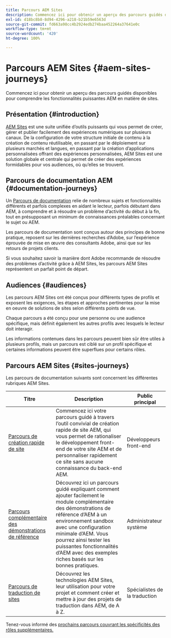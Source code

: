 ```yaml
---
title: Parcours AEM Sites
description: Commencez ici pour obtenir un aperçu des parcours guidés disponibles pour comprendre les fonctionnalités puissantes AEM en matière de sites.
exl-id: d18bc8b8-8d94-4296-a218-b21b59e6563d
source-git-commit: fd663a98cc4b2924edb274baa452264a37641e0c
workflow-type: tm+mt
source-wordcount: '420'
ht-degree: 100%

---
```


# Parcours AEM Sites {#aem-sites-journeys}

Commencez ici pour obtenir un aperçu des parcours guidés disponibles pour comprendre les fonctionnalités puissantes AEM en matière de sites.

## Présentation {#introduction}

[AEM Sites](https://business.adobe.com/fr/products/experience-manager/sites/aem-sites.html) est une suite unifiée d’outils puissants qui vous permet de créer, gérer et publier facilement des expériences numériques sur plusieurs canaux. De la configuration de votre structure initiale de contenu à la création de contenu réutilisable, en passant par le déploiement sur plusieurs marchés et langues, en passant par la création d’applications personnalisées offrant des expériences personnalisées, AEM Sites est une solution globale et centrale qui permet de créer des expériences formidables pour vos audiences, où qu’elles se trouvent.

## Parcours de documentation AEM {#documentation-journeys}

Un [Parcours de documentation](/help/journey-documentation/documentation-journeys.md) relie de nombreux sujets et fonctionnalités différents et parfois complexes en aidant le lecteur, parfois débutant dans AEM, à comprendre et à résoudre un problème d’activité du début à la fin, tout en présupposant un minimum de connaissances préalables concernant le sujet ou AEM.

Les parcours de documentation sont conçus autour des principes de bonne pratique, reposent sur les dernières recherches d’Adobe, sur l’expérience éprouvée de mise en œuvre des consultants Adobe, ainsi que sur les retours de projets clients.

Si vous souhaitez savoir la manière dont Adobe recommande de résoudre des problèmes d’activité grâce à AEM Sites, les parcours AEM Sites représentent un parfait point de départ.

## Audiences {#audiences}

Les parcours AEM Sites ont été conçus pour différents types de profils et exposent les exigences, les étapes et approches pertinentes pour la mise en oeuvre de solutions de sites selon différents points de vue.

Chaque parcours a été conçu pour une personne ou une audience spécifique, mais définit également les autres profils avec lesquels le lecteur doit interagir.

Les informations contenues dans les parcours peuvent bien sûr être utiles à plusieurs profils, mais un parcours est ciblé sur un profil spécifique et certaines informations peuvent être superflues pour certains rôles.

## Parcours AEM Sites {#sites-journeys}

Les parcours de documentation suivants sont concernent les différentes rubriques AEM Sites.

| Titre | Description | Public principal |
|---|---|---|
| [Parcours de création rapide de site](/help/journey-sites/quick-site/overview.md) | Commencez ici votre parcours guidé à travers l’outil convivial de création rapide de site AEM, qui vous permet de rationaliser le développement front-end de votre site AEM et de personnaliser rapidement ce site sans aucune connaissance du back-end AEM. | Développeurs front-end |
| [Parcours complémentaire des démonstrations de référence](/help/journey-sites/demos-add-on/overview.md) | Découvrez ici un parcours guidé expliquant comment ajouter facilement le module complémentaire des démonstrations de référence d’AEM à un environnement sandbox avec une configuration minimale d’AEM. Vous pourrez ainsi tester les puissantes fonctionnalités d’AEM avec des exemples riches basés sur les bonnes pratiques. | Administrateur système |
| [Parcours de traduction de sites](/help/journey-sites/translation/overview.md) | Découvrez les technologies AEM Sites, leur utilisation pour votre projet et comment créer et mettre à jour des projets de traduction dans AEM, de A à Z. | Spécialistes de la traduction |

Tenez-vous informé des [prochains parcours couvrant les spécificités des rôles supplémentaires.](/help/journey-documentation/documentation-journeys.md#journeys)
